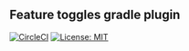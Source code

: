 Feature toggles gradle plugin
------------------------------------------------------------
[![CircleCI](https://circleci.com/gh/dvpermyakov/rx-kotlin/tree/master.svg?style=shield)](https://circleci.com/gh/dvpermyakov/feature-toggles-gradle/tree/master)
[![License: MIT](https://img.shields.io/badge/License-MIT-yellow.svg)](https://opensource.org/licenses/MIT)